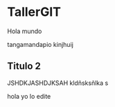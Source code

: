 # TallerGIT

Hola mundo


tangamandapio
kinjhuij
## Titulo 2

JSHDKJASHDJKSAH
kldñsksñlka
 s  

hola yo lo edite
